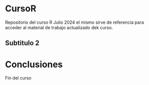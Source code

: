 # CursoR
Repositorio del curso R Julio 2024 el mismo sirve de referencia para acceder al material de trabajo actualizado dek curso.
## Subtitulo 2

# Conclusiones
Fin del curso
